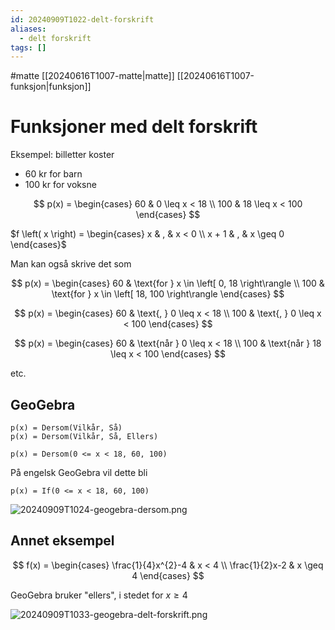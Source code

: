 ```yaml
---
id: 20240909T1022-delt-forskrift
aliases:
  - delt forskrift
tags: []
---
```


#matte [[20240616T1007-matte|matte]] [[20240616T1007-funksjon|funksjon]]

# Funksjoner med delt forskrift

Eksempel: billetter koster

- 60 kr for barn
- 100 kr for voksne

$$
p(x) = \begin{cases}
60 & 0 \leq x < 18 \\
100 & 18 \leq x < 100
\end{cases}
$$

$f \left( x \right) = \begin{cases} x & , & x < 0 \\ x + 1 & , & x \geq 0 \end{cases}$

Man kan også skrive det som

$$
p(x) = \begin{cases}
60 & \text{for } x \in \left[ 0, 18 \right\rangle \\
100 & \text{for } x \in \left[ 18, 100 \right\rangle
\end{cases}
$$

$$
p(x) = \begin{cases}
60 & \text{, } 0 \leq x < 18 \\
100 & \text{, } 0 \leq x < 100
\end{cases}
$$

$$
p(x) = \begin{cases}
60 & \text{når } 0 \leq x < 18 \\
100 & \text{når } 18 \leq x < 100
\end{cases}
$$

etc.

## GeoGebra

```
p(x) = Dersom(Vilkår, Så)
p(x) = Dersom(Vilkår, Så, Ellers)

p(x) = Dersom(0 <= x < 18, 60, 100)
```

På engelsk GeoGebra vil dette bli

```
p(x) = If(0 <= x < 18, 60, 100)
```

![20240909T1024-geogebra-dersom.png](Assets/20240909T1024-geogebra-dersom.png)

## Annet eksempel

$$
f(x) = \begin{cases}
\frac{1}{4}x^{2}-4 & x < 4 \\
\frac{1}{2}x-2 & x \geq 4
\end{cases}
$$

GeoGebra bruker "ellers", i stedet for $x\geq4$

![20240909T1033-geogebra-delt-forskrift.png](Assets/20240909T1033-geogebra-delt-forskrift.png)
